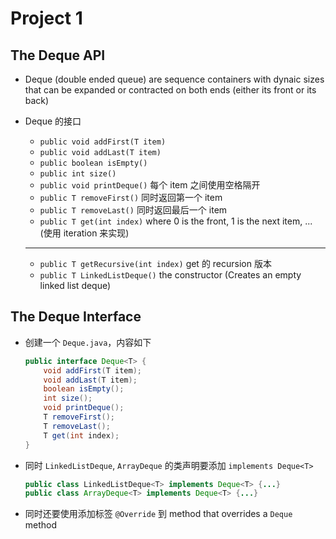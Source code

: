# Project 1

## The Deque API

- Deque (double ended queue) are sequence containers with dynaic sizes that can be expanded or contracted on both ends (either its front or its back)

- Deque 的接口

    - `public void addFirst(T item)`
    - `public void addLast(T item)`
    - `public boolean isEmpty()`
    - `public int size()`
    - `public void printDeque()` 每个 item 之间使用空格隔开
    - `public T removeFirst()` 同时返回第一个 item
    - `public T removeLast()` 同时返回最后一个 item
    - `public T get(int index)` where 0 is the front, 1 is the next item, ... (使用 iteration 来实现)

    ---

    - `public T getRecursive(int index)` get 的 recursion 版本
    - `public T LinkedListDeque()` the constructor (Creates an empty linked list deque)

## The Deque Interface

- 创建一个 `Deque.java`，内容如下

    ```java
    public interface Deque<T> {
        void addFirst(T item);
        void addLast(T item);
        boolean isEmpty();
        int size();
        void printDeque();
        T removeFirst();
        T removeLast();
        T get(int index);
    }
    ```

- 同时 `LinkedListDeque`, `ArrayDeque` 的类声明要添加 `implements Deque<T>`

    ```java
    public class LinkedListDeque<T> implements Deque<T> {...}
    public class ArrayDeque<T> implements Deque<T> {...}
    ```

- 同时还要使用添加标签 `@Override` 到 method that overrides a `Deque` method

